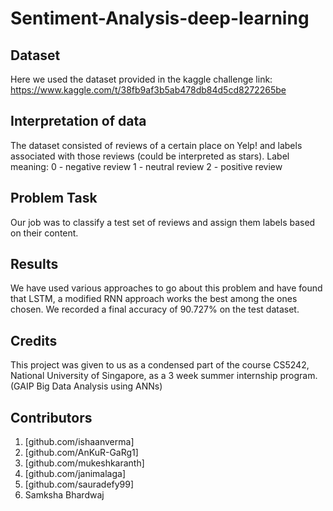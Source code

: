 # Sentiment-Analysis-deep-learning


## Dataset
Here we used the dataset provided in the kaggle challenge link: https://www.kaggle.com/t/38fb9af3b5ab478db84d5cd8272265be

## Interpretation of data
The dataset consisted of reviews of a certain place on Yelp! and labels associated with those reviews (could be interpreted as stars).
Label meaning:
0 - negative review
1 - neutral review
2 - positive review

## Problem Task
Our job was to classify a test set of reviews and assign them labels based on their content.

## Results
We have used various approaches to go about this problem and have found that LSTM, a modified RNN approach works the best among the ones chosen. We recorded a final accuracy of 90.727% on the test dataset.

## Credits
This project was given to us as a condensed part of the course CS5242, National University of Singapore, as a 3 week summer internship program. (GAIP Big Data Analysis using ANNs)

## Contributors
1. [github.com/ishaanverma]
2. [github.com/AnKuR-GaRg1]
3. [github.com/mukeshkaranth]
4. [github.com/janimalaga]
5. [github.com/sauradefy99]
6. Samksha Bhardwaj
